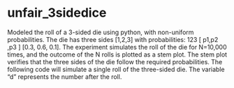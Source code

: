 # unfair_3sidedice
Modeled the roll of a 3-sided die using python, with non-uniform probabilities. The die has three sides [1,2,3] with probabilities: 123 [ p1,p2 ,p3 ] [0.3, 0.6, 0.1]. The experiment simulates the roll of the die for N=10,000 times, and the outcome of the N rolls is plotted as a stem plot. The stem plot verifies that the three sides of the die follow the required probabilities. The following code will simulate a single roll of the three-sided die. The variable “d” represents the number after the roll.
